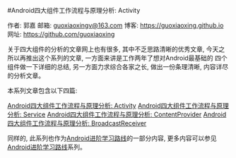 #Android四大组件工作流程与原理分析: Activity

作者: 郭嘉
邮箱: guoxiaoxingv@163.com
博客: https://guoxiaoxing.github.io
网址: https://github.com/guoxiaoxing

关于四大组件的分析的文章网上也有很多, 其中不乏思路清晰的优秀文章, 今天之所以再推出这个系列的文章, 一方面来讲是工作两年了想对Android最基础的
四个组件做一下详细的总结, 另一方面力求综合各家之长, 做出一份条理清晰, 内容详尽的分析文章。

本系列文章包含以下四篇:

[Android四大组件工作流程与原理分析: Activity]()
[Android四大组件工作流程与原理分析: Service]()
[Android四大组件工作流程与原理分析: ContentProvider]()
[Android四大组件工作流程与原理分析: BroadcastReceiver]()

同样的, 此系列也作为[Android进阶学习路线]()的一部分内容, 更多内容可以参见[Android进阶学习路线]()系列。